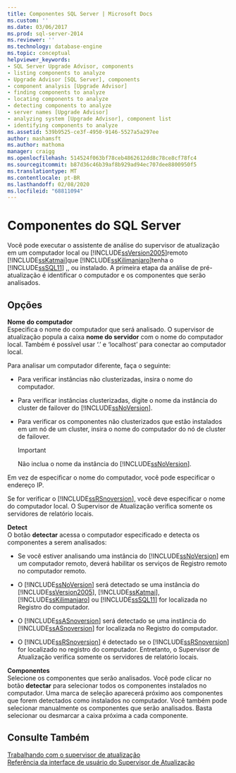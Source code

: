```yaml
---
title: Componentes SQL Server | Microsoft Docs
ms.custom: ''
ms.date: 03/06/2017
ms.prod: sql-server-2014
ms.reviewer: ''
ms.technology: database-engine
ms.topic: conceptual
helpviewer_keywords:
- SQL Server Upgrade Advisor, components
- listing components to analyze
- Upgrade Advisor [SQL Server], components
- component analysis [Upgrade Advisor]
- finding components to analyze
- locating components to analyze
- detecting components to analyze
- server names [Upgrade Advisor]
- analyzing system [Upgrade Advisor], component list
- identifying components to analyze
ms.assetid: 539b9525-ce3f-4950-9146-5527a5a297ee
author: mashamsft
ms.author: mathoma
manager: craigg
ms.openlocfilehash: 514524f063bf78ceb4862612dd8c78ce8cf78fc4
ms.sourcegitcommit: b87d36c46b39af8b929ad94ec707dee8800950f5
ms.translationtype: MT
ms.contentlocale: pt-BR
ms.lasthandoff: 02/08/2020
ms.locfileid: "68811094"
---
```

# <a name="sql-server-components"></a>Componentes do SQL Server
  Você pode executar o assistente de análise do supervisor de atualização em um computador local ou [!INCLUDE[ssVersion2005](../../includes/ssversion2005-md.md)]remoto [!INCLUDE[ssKatmai](../../includes/sskatmai-md.md)]que [!INCLUDE[ssKilimanjaro](../../includes/sskilimanjaro-md.md)]tenha o [!INCLUDE[ssSQL11](../../includes/sssql11-md.md)] ,, ou instalado. A primeira etapa da análise de pré-atualização é identificar o computador e os componentes que serão analisados.  
  
## <a name="options"></a>Opções  
 **Nome do computador**  
 Especifica o nome do computador que será analisado. O supervisor de atualização popula a caixa **nome do servidor** com o nome do computador local. Também é possível usar ‘.’ e ‘localhost’ para conectar ao computador local.  
  
 Para analisar um computador diferente, faça o seguinte:  
  
-   Para verificar instâncias não clusterizadas, insira o nome do computador.  
  
-   Para verificar instâncias clusterizadas, digite o nome da instância do cluster de failover do [!INCLUDE[ssNoVersion](../../includes/ssnoversion-md.md)].  
  
-   Para verificar os componentes não clusterizados que estão instalados em um nó de um cluster, insira o nome do computador do nó de cluster de failover.  
  
    > [!IMPORTANT]  
    >  Não inclua o nome da instância do [!INCLUDE[ssNoVersion](../../includes/ssnoversion-md.md)].  
  
 Em vez de especificar o nome do computador, você pode especificar o endereço IP.  
  
 Se for verificar o [!INCLUDE[ssRSnoversion](../../includes/ssrsnoversion-md.md)], você deve especificar o nome do computador local. O Supervisor de Atualização verifica somente os servidores de relatório locais.  
  
 **Detect**  
 O botão **detectar** acessa o computador especificado e detecta os componentes a serem analisados:  
  
-   Se você estiver analisando uma instância do [!INCLUDE[ssNoVersion](../../includes/ssnoversion-md.md)] em um computador remoto, deverá habilitar os serviços de Registro remoto no computador remoto.  
  
-   O [!INCLUDE[ssNoVersion](../../includes/ssnoversion-md.md)] será detectado se uma instância do [!INCLUDE[ssVersion2005](../../includes/ssversion2005-md.md)], [!INCLUDE[ssKatmai](../../includes/sskatmai-md.md)], [!INCLUDE[ssKilimanjaro](../../includes/sskilimanjaro-md.md)] ou [!INCLUDE[ssSQL11](../../includes/sssql11-md.md)] for localizada no Registro do computador.  
  
-   O [!INCLUDE[ssASnoversion](../../includes/ssasnoversion-md.md)] será detectado se uma instância do [!INCLUDE[ssASnoversion](../../includes/ssasnoversion-md.md)] for localizada no Registro do computador.  
  
-   O [!INCLUDE[ssRSnoversion](../../includes/ssrsnoversion-md.md)] é detectado se o [!INCLUDE[ssRSnoversion](../../includes/ssrsnoversion-md.md)] for localizado no registro do computador. Entretanto, o Supervisor de Atualização verifica somente os servidores de relatório locais.  
  
 **Componentes**  
 Selecione os componentes que serão analisados. Você pode clicar no botão **detectar** para selecionar todos os componentes instalados no computador. Uma marca de seleção aparecerá próximo aos componentes que forem detectados como instalados no computador. Você também pode selecionar manualmente os componentes que serão analisados. Basta selecionar ou desmarcar a caixa próxima a cada componente.  
  
## <a name="see-also"></a>Consulte Também  
 [Trabalhando com o supervisor de atualização](../../../2014/sql-server/install/working-with-upgrade-advisor.md)   
 [Referência da interface de usuário do Supervisor de Atualização](../../../2014/sql-server/install/upgrade-advisor-user-interface-reference.md)  
  
  
